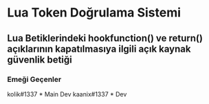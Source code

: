 # Lua Token Doğrulama Sistemi
## Lua Betiklerindeki hookfunction() ve return() açıklarının kapatılmasıya ilgili açık kaynak güvenlik betiği


### Emeği Geçenler
kolik#1337 * Main Dev
kaanix#1337 * Dev


